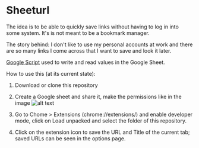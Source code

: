 # Sheeturl
The idea is to be able to quickly save links without having to log in into some system. 
It's is not meant to be a bookmark manager. 

The story behind: I don't like to use my personal accounts at work and there are so many links I come across that I want to save and look it later.  

[Google Script](https://gist.github.com/liposo/19978792ffa0576e0266d9cb1603ca25) used to write and read values in the Google Sheet.

How to use this (at its current state):

1. Download or clone this repository

2. Create a Google sheet and share it, make the permissions like in the image
    ![alt text][logo]

    [logo]: assets/img/link-sharing.png "Link-sharing"

6. Go to Chome > Extensions (chrome://extensions/) and enable developer mode, click on Load unpacked and select the folder of this repository.

7. Click on the extension icon to save the URL and Title of the current tab; saved URLs can be seen in the options page.
